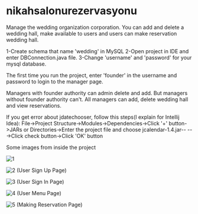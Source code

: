 # nikahsalonurezervasyonu

Manage the wedding organization corporation. You can add and delete a wedding hall, make available to users and users can make reservation wedding hall.

1-Create schema that name 'wedding' in MySQL
2-Open project in IDE and enter DBConnection.java file. 
3-Change 'username' and 'password' for your mysql database. 

The first time you run the project, enter 'founder' in the username and password to login to the manager page.

Managers with founder authority can admin delete and add. But managers without founder authority can't. All managers can add, delete wedding hall and view reservations.

If you get error about jdatechooser, follow this steps(I explain for Intellij Idea):
File->Project Structure->Modules->Dependencies->Click '+' button->JARs or Directories->Enter the project file and choose jcalendar-1.4.jar--
--->Click check button->Click 'OK' button

Some images from inside the project

![1](https://user-images.githubusercontent.com/97872051/216081380-95f1d860-b286-4fc6-abc1-68087c0bda05.PNG)

![2](https://user-images.githubusercontent.com/97872051/216081707-935f6d61-2850-4e73-9ef5-4b6a18b6f401.PNG)
(User Sign Up Page)

![3](https://user-images.githubusercontent.com/97872051/216081730-9c933e36-1d63-418e-99ef-6ce76388b3a5.PNG)
(User Sign In Page)

![4](https://user-images.githubusercontent.com/97872051/216081746-224cae23-df48-4b67-a2c7-b65916ba2ff9.PNG)
(User Menu Page)

![5](https://user-images.githubusercontent.com/97872051/216081761-abb41385-e3f5-442a-959c-a056bc590950.PNG)
(Making Reservation Page)
